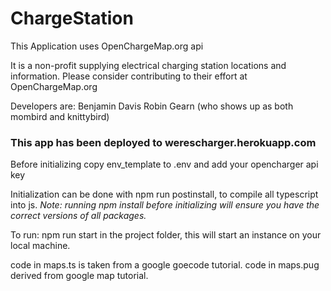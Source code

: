 # ChargeStation
This Application uses OpenChargeMap.org api

It is a non-profit supplying electrical charging station locations and information. Please consider contributing to their effort at OpenChargeMap.org

Developers are:
Benjamin Davis
Robin Gearn (who shows up as both mombird and knittybird)

### This app has been deployed to werescharger.herokuapp.com


Before initializing copy env_template to .env and add your opencharger api key

Initialization can be done with npm run postinstall, to compile all typescript into js.
*Note: running npm install before initializing will ensure you have the correct versions of all packages.*

To run: npm run start in the project folder, this will start an instance on your local machine.

code in maps.ts is taken from a google goecode tutorial.
code in maps.pug derived from google map tutorial.
